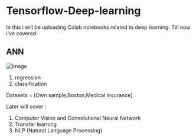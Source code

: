 # Tensorflow-Deep-learning
In this i will be uploading Colab notebooks related to deep learning.
Till now i've covered: 
## ANN 

![image](https://user-images.githubusercontent.com/66859648/155835671-fc93a964-d943-4e33-b03f-1f646949f034.png)

1. regression
2. classification

Datasets = [Own sample,Boston,Medical insurance]


Later will cover : 
1. Computer Vision and Convolutional Neural Network
2. Transfer learning 
3. NLP (Natural Language Processing)
